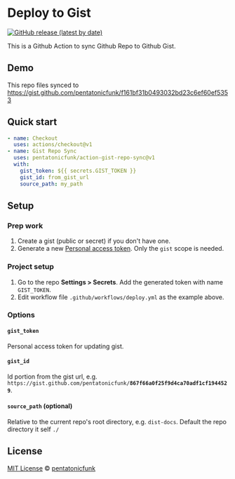 # Deploy to Gist

[![GitHub release (latest by date)](https://img.shields.io/github/v/release/pentatonicfunk/action-gist-repo-sync.svg)](https://github.com/pentatonicfunk/action-gist-repo-sync/releases)

This is a Github Action to sync Github Repo to Github Gist.

## Demo

This repo files synced to https://gist.github.com/pentatonicfunk/f161bf31b0493032bd23c6ef60ef5353

## Quick start

```yml
- name: Checkout
  uses: actions/checkout@v1
- name: Gist Repo Sync
  uses: pentatonicfunk/action-gist-repo-sync@v1
  with:
    gist_token: ${{ secrets.GIST_TOKEN }}
    gist_id: from_gist_url
    source_path: my_path
```

## Setup

### Prep work

1. Create a gist (public or secret) if you don't have one.
2. Generate a new [Personal access token](https://github.com/settings/tokens/). Only the `gist` scope is needed.

### Project setup

1. Go to the repo **Settings > Secrets**. Add the generated token with name `GIST_TOKEN`.
2. Edit workflow file `.github/workflows/deploy.yml` as the example above.

### Options

#### `gist_token`

Personal access token for updating gist.

#### `gist_id`

Id portion from the gist url, e.g. `https://gist.github.com/pentatonicfunk/`**`867f66a0f25f9d4ca70adf1cf1944529`**.

#### `source_path` (optional)

Relative to the current repo's root directory, e.g. `dist-docs`. Default the repo directory it self `./`

## License

[MIT License](https://github.com/pentatonicfunk/action-gist-repo-sync/blob/main/LICENSE) ©
[pentatonicfunk](https://github.com/pentatonicfunk)